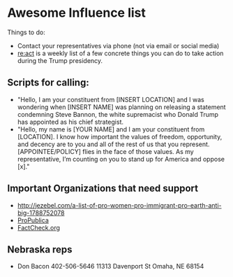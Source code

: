 # Awesome Influence list

Things to do:

* Contact your representatives via phone (not via email or social media)
* [re:act](http://tinyletter.com/re-act) is a weekly list of a few concrete things you can do to take action during the Trump presidency.


## Scripts for calling:

* "Hello, I am your constituent from [INSERT LOCATION] and I was wondering when [INSERT NAME] was planning on releasing a statement condemning Steve Bannon, the white supremacist who Donald Trump has appointed as his chief strategist.
* "Hello, my name is [YOUR NAME] and I am your constituent from [LOCATION]. I know how important the values of freedom, opportunity, and decency are to you and all of the rest of us that you represent. [APPOINTEE/POLICY] flies in the face of those values. As my representative, I’m counting on you to stand up for America and oppose [x]."

## Important Organizations that need support

* http://jezebel.com/a-list-of-pro-women-pro-immigrant-pro-earth-anti-big-1788752078
* [ProPublica](https://www.propublica.org/donate/)
* [FactCheck.org](https://giving.apps.upenn.edu/giving/jsp/fast.do?fastStart=simpleForm&program=ANS&fund=602014)

## Nebraska reps

* Don Bacon
402-506-5646
11313 Davenport St
Omaha, NE 68154
